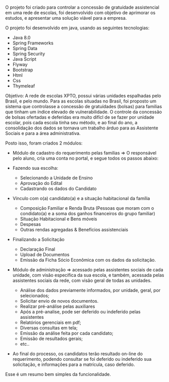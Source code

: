 O projeto foi criado para controlar a concessão de gratuidade assistencial em uma rede de escolas, foi desenvolvido com objetivo de aprimorar os estudos, e apresentar uma solução viável para a empresa. 

O projeto foi desenvolvido em java, usando as seguintes tecnologias:
* Java 8.0
* Spring Frameworks
* Spring Data
* Spring Security
* Java Script
* Flyway
* Bootstrap
* Html
* Css
* Thymeleaf

Objetivo:
A rede de escolas XPTO, possui várias unidades espalhadas pelo Brasil, e pelo mundo. Para as escolas situadas no Brasil, foi proposto um sistema que controlasse a concessão de gratuídades (bolsas) para familias que tinham um índice elevado de vulnerabilidade. O controle da concessão de bolsas ofertadas e deferidas era muito difícl de se fazer por unidade escolar, pois cada escola tinha seu método, e ao final do ano, a consolidação dos dados se tornava um trabalho árduo para as Assistente Sociais e para a área administrativa.

Posto isso, foram criados 2 módulos:
* Módulo de cadastro do requerimento pelas familias => O responsável pelo aluno, cria uma conta no portal, e segue todos os passos abaixo:
 * Fazendo sua escolha:  
    * Selecionando a Unidade de Ensino
    * Aprovação do Edital
    * Cadastrando os dados do Candidato
 * Vínculo com o(a) candidato(a) e a situação habitacional da família
    * Composição Familiar e Renda Bruta (Pessoas que moram com o condidato(a) e a soma dos ganhos financeiros do grupo familiar)
    * Situação Habitacional e Bens móveis
    * Despesas
    * Outras rendas agregadas & Benefícios assistenciais
 * Finalizando a Solicitação
    * Declaração Final
    * Upload de Documentos
    * Emissão da Ficha Sócio Econômica com os dados da solicitação.


* Módulo de administração => acessado pelas assistentes sociais de cada unidade, com visão específica da sua escola, e também, acessada pelas assistentes sociais da rede, com visão geral de todas as unidades.
  * Análise dos dados previamente informados, por unidade, geral, por selecionados;
  * Solicitar envio de novos documentos.
  * Realizar pré-análise pelas auxiliares
  * Após a pré-analise, pode ser deferido ou indeferido pelas assistentes
  * Relatórios gerenciais em pdf;
  * Diversas consultas em tela;
  * Emissão da análise feita por cada candidato;
  * Emissão de resultados gerais;
  * etc..

* Ao final do processo, os candidatos terão resultado on-line do requerimento, podendo consultar se foi deferido ou indeferido sua solicitação, e informações para a matrícula, caso deferido.

Esse é um resumo bem simples da funcionalidade.    


